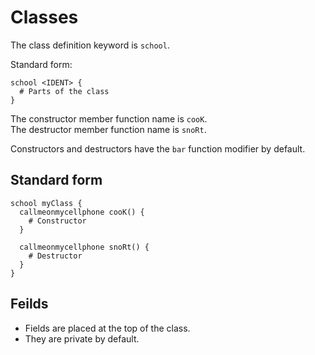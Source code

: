 # Classes

The class definition keyword is `school`.

Standard form:

```redditlang
school <IDENT> {
  # Parts of the class
}
```

The constructor member function name is `cooK`.  
The destructor member function name is `snoRt`.

Constructors and destructors have the `bar` function modifier by default.

## Standard form

```redditlang
school myClass {
  callmeonmycellphone cooK() {
    # Constructor
  }

  callmeonmycellphone snoRt() {
    # Destructor
  }
}
```

## Feilds

- Fields are placed at the top of the class.
- They are private by default.
